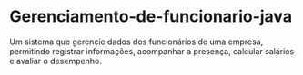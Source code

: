 # Gerenciamento-de-funcionario-java
Um sistema que gerencie dados dos funcionários de uma empresa, permitindo registrar informações, acompanhar a presença, calcular salários e avaliar o desempenho.
